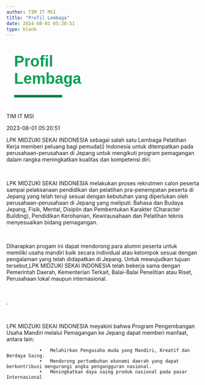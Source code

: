 ```yaml
---
author: TIM IT MSI
title: "Profil Lembaga"
date: 2024-08-01 05:20:51
type: blank
---
```


<h1 class="MsoNormal" style="margin-bottom: 0cm; margin-left: 20px; margin-right: 20px;"><span style="font-size: 30pt; font-family: 'Poppins', sans-serif;"><span style="color: #03A055;"><span style="vertical-align: inherit;"><span style="vertical-align: inherit;"><span style="vertical-align: inherit;"><span style="vertical-align: inherit;"><span style="vertical-align: inherit;"><span style="vertical-align: inherit;"><span style="vertical-align: inherit;"><span style="vertical-align: inherit;"><span style="vertical-align: inherit;"><span style="vertical-align: inherit;"><span style="vertical-align: inherit;">Profil</br> Lembaga</span></span></span></span></span></span></span></span></span></span></span></span></span></span></h1>

<hr style="border: 3px solid #03A055; width: 120px; margin-top:20px; margin-bottom: 40px; margin-left: 20px; margin-right: 20px;">

<div class="p-5 border border-gray-300 rounded-lg bg-gray-100 dark:bg-gray-700 mx-5">
<div class="flex justify-left">
    <p class="MsoNormal dark:text-white mb-4 mr-8 mt-2">
        <span class="text-sm font-poppins dark:text-white">
            <span class="text-black dark:text-white">
                <i class="fas fa-user mr-2"></i>TIM IT MSI
            </span>
        </span>
    </p>
    <p class="MsoNormal mb-4 mt-2">
        <span class="text-sm font-poppins">
            <span class="text-black dark:text-white">
                <i class="fas fa-calendar-alt mr-2"></i>2023-08-01 05:20:51
            </span>
        </span>
    </p>
</div>
    <p class="MsoNormal m-0 leading-6 text-justify">
        <span class="text-base font-poppins">
            <strong>
                <span class="text-black dark:text-white">
                    <span style="vertical-align: inherit;">
                        <span style="vertical-align: inherit;"></span>
                    </span>
                </span>
            </strong>
            <span class="text-black dark:text-white">
                <span style="vertical-align: inherit;">
                    <span style="vertical-align: inherit;">LPK MIDZUKI SEKAI INDONESIA sebagai salah satu Lembaga Pelatihan Kerja memberi peluang bagi pemuda(i) Indonesia untuk ditempatkan pada perusahaan-perusahaan di Jepang untuk mengikuti program pemagangan dalam rangka meningkatkan kualitas dan kompetensi diri.</span>
                </span>
            </span>
        </span>
    </p>
    <p class="MsoNormal m-0 leading-6 text-justify">
        <span class="text-base font-poppins text-black dark:text-white">&nbsp;</span>
    </p>
    <p class="MsoNormal m-0 leading-6 text-justify">
        <span class="text-base font-poppins text-black dark:text-white">
            <span style="vertical-align: inherit;">
                <span style="vertical-align: inherit;">LPK MIDZUKI SEKAI INDONESIA melakukan proses rekrutmen calon peserta sampai pelaksanaan pendidikan dan pelatihan pra-penempatan peserta di Jepang yang telah teruji sesuai dengan kebutuhan yang diperlukan oleh perusahaan-perusahaan di Jepang yang meliputi: Bahasa dan Budaya Jepang, Fisik, Mental, Disiplin dan Pembentukan Karakter (Character Building), Pendidikan Kerohanian, Kewirausahaan dan Pelatihan teknis menyesuaikan bidang pemagangan.</span>
            </span>
        </span>
    </p>
    <p class="MsoNormal m-0 leading-6 text-justify">
        <span class="text-base font-poppins text-black dark:text-white">&nbsp;</span>
    </p>
    <p class="MsoNormal m-0 leading-6 text-justify">
        <span class="text-base font-poppins text-black dark:text-white">
            <span style="vertical-align: inherit;">
                <span style="vertical-align: inherit;">Diharapkan progam ini dapat mendorong para alumni peserta untuk memiliki usaha mandiri baik secara individual atau kelompok sesuai dengan pengalaman yang telah didapatkan di Jepang. Untuk mewujudkan tujuan tersebut,LPK MIDZUKI SEKAI INDONESIA telah bekerja sama dengan Pemerintah Daerah, Kementerian Terkait, Balai-Balai Penelitian atau Riset, Perusahaan lokal maupun internasional.</span>
            </span>
        </span>
    </p>
    <p class="MsoNormal m-0 leading-6 text-justify">
        <span class="text-base font-poppins text-black dark:text-white">&nbsp;</span>
    </p>
    <p class="MsoNormal m-0 leading-6 text-justify">
        <span class="text-base font-poppins text-black dark:text-white">
            <span style="vertical-align: inherit;">
                <span style="vertical-align: inherit;">.</span>
            </span>
        </span>
    </p>
    <p class="MsoNormal m-0 leading-6 text-justify">
        <span class="text-base font-poppins">&nbsp;</span>
    </p>
    <p class="MsoNormal m-0 leading-6 text-justify">
        <span class="text-base font-poppins text-black dark:text-white">
            <span style="vertical-align: inherit;">
                <span style="vertical-align: inherit;">LPK MIDZUKI SEKAI INDONESIA meyakini bahwa Program Pengembangan Usaha Mandiri melalui Pemagangan ke Jepang dapat memberi manfaat, antara lain:

                •	Melahirkan Pengusaha muda yang Mandiri, Kreatif dan Berdaya Saing.
                •	Mendorong pertumbuhan ekonomi daerah yang dapat berkontribusi mengurangi angka pengangguran nasional.
                •   Meningkatkan daya saing produk nasional pada pasar Internasional
</span>
            </span>
        </span>

</div>

<style>
@media screen and (max-width: 768px) {
  div[style*="padding: 20px; border: 1px solid #d9d9d9; border-radius: 10px; background-color: #f9f9f9;"] {
    margin-left: 10px;
    margin-right: 10px;
  }
}
</style>